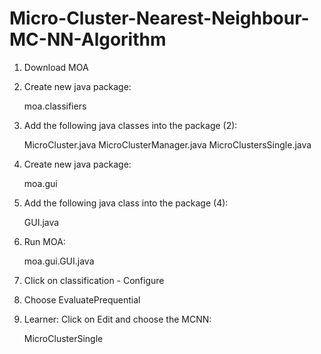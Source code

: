 # Micro-Cluster-Nearest-Neighbour-MC-NN-Algorithm

1. Download MOA

2. Create new java package:
   
   moa.classifiers

3. Add the following java classes into the package (2):
   
   MicroCluster.java
   MicroClusterManager.java
   MicroClustersSingle.java

4. Create new java package:
   
   moa.gui

5. Add the following java class into the package (4): 
   
   GUI.java

6. Run MOA:      
   
   moa.gui.GUI.java

7. Click on classification - Configure

8. Choose EvaluatePrequential

9. Learner: Click on Edit and choose the MCNN: 
  
   MicroClusterSingle
